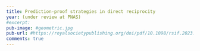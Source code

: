 ```yaml
---
title: Prediction-proof strategies in direct reciprocity
year: (under review at PNAS)
#excerpt:
pub-image: #geometric.jpg
pub-url: #https://royalsocietypublishing.org/doi/pdf/10.1098/rsif.2023.0460
comments: true
---
```



